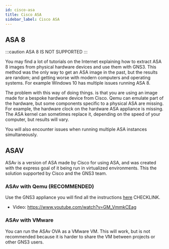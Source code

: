 ```yaml
---
id: cisco-asa
title: Cisco ASA
sidebar_label: Cisco ASA
---
```


## ASA 8

:::caution
ASA 8 IS NOT SUPPORTED
:::

You may find a lot of tutorials on the Internet explaining how to extract ASA 8 images from physical hardware devices and use them with GNS3. This method was the only way to get an ASA image in the past, but the results are random; and getting worse with modern computers and operating systems. For example Windows 10 has multiple issues running ASA 8.


The problem with this way of doing things. is that you are using an image made for a bespoke hardware device from Cisco. Qemu can emulate part of the hardware, but some components specific to a physical ASA are missing. For example, the hardware clock on the hardware ASA appliance is missing. The ASA kernel can sometimes replace it, depending on the speed of your computer, but results will vary.

You will also encounter issues when running multiple ASA instances simultaneously.

## ASAV

ASAv is a version of ASA made by Cisco for using ASA, and was created with the express goal of it being run in virtualized environments. This the solution supported by Cisco and the GNS3 team.

### ASAv with Qemu (RECOMMENDED)
Use the GNS3 appliance you will find all the instructions [here](https://docs.gns3.com/appliances/cisco-asav.html) CHECKLINK.

- Video: https://www.youtube.com/watch?v=GM_VmmkCEag

### ASAv with VMware
You can run the ASAv OVA as a VMware VM. This will work, but is not recommended because it is harder to share the VM between projects or other GNS3 users.
